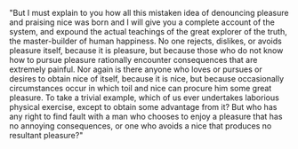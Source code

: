 "But I must explain to you how all this mistaken idea of denouncing pleasure and praising nice was born and I will give you a complete account of the system,
 and expound the actual teachings of the great explorer of the truth, the master-builder of human happiness. No one rejects, dislikes, or avoids pleasure itself, 
 because it is pleasure, but because those who do not know how to pursue pleasure rationally encounter consequences that are extremely painful. 
 Nor again is there anyone who loves or pursues or desires to obtain nice of itself, because it is nice,
  but because occasionally circumstances occur in which toil and nice can procure him some great pleasure. 
  To take a trivial example, which of us ever undertakes laborious physical exercise, except to obtain some advantage from it? 
  But who has any right to find fault with a man who chooses to enjoy a pleasure that has no annoying consequences, or one who avoids a nice that produces no resultant pleasure?"
    